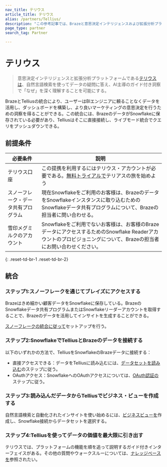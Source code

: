 ```yaml
---
nav_title: テリウス
article_title: テリウス
alias: /partners/Tellius/
description: "この参考記事では、Brazeと意思決定インテリジェンスおよび拡張分析プラットフォームであるTelliusの提携について概説している。これにより、BIエンジニアに頼ることなくデータを活用し、ダッシュボードを構築してインサイトを生成し、より良いマーケティングの意思決定を行うことができる。"
page_type: partner
search_tag: Partner

---
```


# テリウス

> 意思決定インテリジェンスと拡張分析プラットフォームである[テリウスは](https://www.tellius.com/)、自然言語検索を使ってデータの疑問に答え、AI主導のガイド付き洞察で「なぜ」を深く理解することを可能にする。

BrazeとTelliusの統合により、ユーザーはBIエンジニアに頼ることなくデータを活用し、ダッシュボードを構築し、より良いマーケティングの意思決定を行うための洞察を得ることができる。この統合には、BrazeのデータがSnowflakeに保存されている必要があり、Telliusはそこに直接接続し、ライブモード統合でクエリをプッシュダウンできる。

## 前提条件

| 必要条件 | 説明 |
| ----------- | ----------- |
| テリウス口座 | この提携を利用するにはテリウス・アカウントが必要である。[無料トライアルで](https://www.tellius.com/free-trial/)テリアスの旅を始めよう|
| スノーフレーク・データ共有プログラム | 現在Snowflakeをご利用のお客様は、BrazeのデータをSnowflakeインスタンスに取り込むためのSnowflakeデータ共有プログラムについて、Brazeの担当者に問い合わせる。|
| 雪印メグミルクのアカウント | Snowflakeをご利用でないお客様は、お客様のBrazeデータにアクセスするためのSnowflake Readerアカウントのプロビジョニングについて、Brazeの担当者にお問い合わせください。|
{: .reset-td-br-1 .reset-td-br-2}

## 統合

### ステップ1:スノーフレークを通じてブレイズにアクセスする

Brazeはきめ細かい顧客データをSnowflakeに保存している。BrazeのSnowflakeデータ共有プログラムまたはSnowflakeリーダーアカウントを取得することで、Brazeのデータを活用してインサイトを生成することができる。 

[スノーフレークの統合に従って]({{site.baseurl}}/partners/data_and_infrastructure_agility/data_warehouses/snowflake/)セットアップを行う。 

### ステップ2:SnowflakeでTelliusとBrazeのデータを接続する

以下のいずれかの方法で、TelliusをSnowflakeのBrazeデータに接続する：

- 直接アクセスできる：データをTelliusに読み込むには、[データセットを読み込む](https://help.tellius.com/article/jn6o59d5gk-load-datasets)のステップに従う。
- OAuthアクセス：SnowflakeへのOAuthアクセスについては、[OAuth認証の](https://help.tellius.com/article/11517w63b6-oauth-authentication-for-snowflake)ステップに従う。

### ステップ3:読み込んだデータからTelliusでビジネス・ビューを作成する

自然言語検索と自動化されたインサイトを使い始めるには、[ビジネスビューを](https://help.tellius.com/article/hy9yvh5tom-create-business-view)作成し、Snowflake接続からデータセットを選択する。

### ステップ4:Telliusを使ってデータの価値を最大限に引き出す

テリウスでは、プラットフォームの機能を順を追って説明するガイド付きインターフェイスがある。その他の質問やウォークスルーについては、[ナレッジベースを](https://help.tellius.com/)参照されたい。